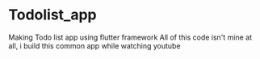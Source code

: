# Todolist_app
Making Todo list app using flutter framework
All of this code isn't mine at all, i build this common app while watching youtube
